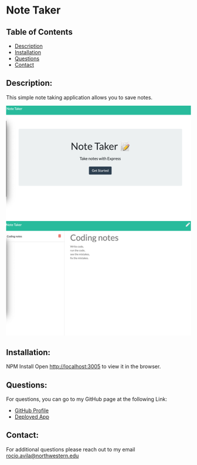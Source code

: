 # Note Taker


## Table of Contents
- [Description](#description)
- [Installation](#installation)
- [Questions](#contact)
- [Contact](#contact)

 ## Description:
 
 This simple note taking application allows you to save notes. 
  
![picture](Notetaker.png)
![picture](Notetaker1.png)

 ## Installation:
   NPM Install
   Open [http://localhost:3005](http://localhost:3005) to view it in the browser.

 ## Questions:
   For questions, you can go to my GitHub page at the following Link:

   - [GitHub Profile](https://github.com/DewdropStudio)
   - [Deployed App](https://still-fortress-19881.herokuapp.com)

 ## Contact:
   For additional questions please reach out to my email rocio.avila@northwestern.edu

